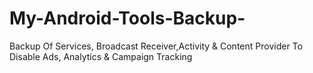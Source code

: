 # My-Android-Tools-Backup-
Backup Of Services, Broadcast Receiver,Activity &amp; Content Provider To Disable Ads, Analytics &amp; Campaign Tracking
